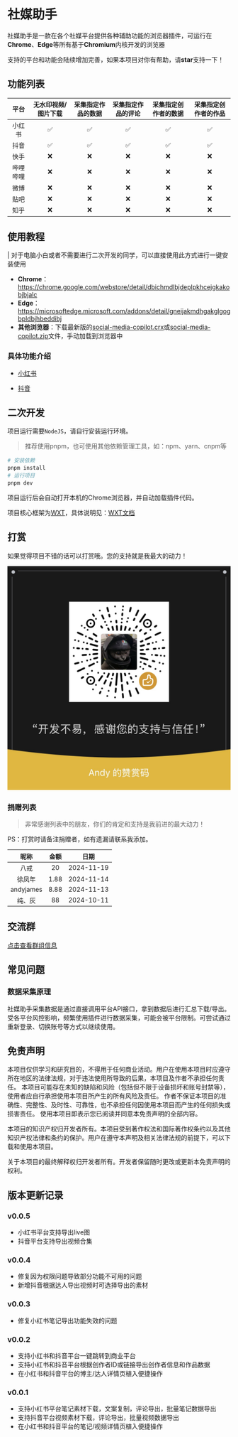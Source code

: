 
# 社媒助手

社媒助手是一款在各个社媒平台提供各种辅助功能的浏览器插件，可运行在**Chrome**、**Edge**等所有基于**Chromium**内核开发的浏览器

支持的平台和功能会陆续增加完善，如果本项目对你有帮助，请**star**支持一下！

## 功能列表

|   平台   | 无水印视频/图片下载 | 采集指定作品的数据 | 采集指定作品的评论 | 采集指定创作者的数据 | 采集指定创作者的作品 |
| :------: | :-----------------: | :----------------: | :----------------: | :------------------: | :------------------: |
|  小红书  |          ✅          |         ✅          |         ✅          |          ✅           |          ✅           |
|   抖音   |          ✅          |         ✅          |         ✅          |          ✅           |          ✅           |
|   快手   |          ❌          |         ❌          |         ❌          |          ❌           |          ❌           |
| 哔哩哔哩 |          ❌          |         ❌          |         ❌          |          ❌           |          ❌           |
|   微博   |          ❌          |         ❌          |         ❌          |          ❌           |          ❌           |
|   贴吧   |          ❌          |         ❌          |         ❌          |          ❌           |          ❌           |
|   知乎   |          ❌          |         ❌          |         ❌          |          ❌           |          ❌           |

## 使用教程

|  对于电脑小白或者不需要进行二次开发的同学，可以直接使用此方式进行一键安装使用

- **Chrome**：<https://chrome.google.com/webstore/detail/dbichmdlbjdeplpkhcejgkakobjbjalc>
- **Edge**：<https://microsoftedge.microsoft.com/addons/detail/gneijakmdhgakglgogbpldbjhbeddibj>
- **其他浏览器**：下载最新版的[social-media-copilot.crx](https://github.com/iszhouhua/social-media-copilot/releases/latest/download/social-media-copilot.crx)或[social-media-copilot.zip](https://github.com/iszhouhua/social-media-copilot/releases/latest/download/social-media-copilot.zip)文件，手动加载到浏览器中

### 具体功能介绍

- [小红书](docs/小红书.md)

- [抖音](docs/抖音.md)

## 二次开发

项目运行需要`NodeJS`，请自行安装运行环境。

> 推荐使用pnpm，也可使用其他依赖管理工具，如：npm、yarn、cnpm等

```bash
# 安装依赖
pnpm install
# 运行项目
pnpm dev
```

项目运行后会自动打开本机的Chrome浏览器，并自动加载插件代码。

项目核心框架为[WXT](https://github.com/wxt-dev/wxt)，具体说明见：[WXT文档](https://wxt.dev)

## 打赏

如果觉得项目不错的话可以打赏哦。您的支持就是我最大的动力！

![打赏](docs/images/appreciation-code.jpg)

### 捐赠列表

> 非常感谢列表中的朋友，你们的肯定和支持是我前进的最大动力！

PS：打赏时请备注捐赠者，如有遗漏请联系我添加。

|  昵称  | 金额 |    日期    |
| :----: | :--: | :--------: |
| 八戒 |  20  | 2024-11-19 |
| 徐凤年 |  1.88  | 2024-11-14 |
| andyjames |  8.88  | 2024-11-13 |
| 纯、灰 |  88  | 2024-10-11 |

## 交流群

[点击查看群组信息](docs/交流群.md)

## 常见问题

### 数据采集原理

社媒助手采集数据是通过直接调用平台API接口，拿到数据后进行汇总下载/导出。
受各平台风控影响，频繁使用插件进行数据采集，可能会被平台限制。可尝试通过重新登录、切换账号等方式以继续使用。

## 免责声明

本项目仅供学习和研究目的，不得用于任何商业活动。用户在使用本项目时应遵守所在地区的法律法规，对于违法使用所导致的后果，本项目及作者不承担任何责任。 本项目可能存在未知的缺陷和风险（包括但不限于设备损坏和账号封禁等），使用者应自行承担使用本项目所产生的所有风险及责任。 作者不保证本项目的准确性、完整性、及时性、可靠性，也不承担任何因使用本项目而产生的任何损失或损害责任。 使用本项目即表示您已阅读并同意本免责声明的全部内容。

本项目的知识产权归开发者所有。本项目受到著作权法和国际著作权条约以及其他知识产权法律和条约的保护。用户在遵守本声明及相关法律法规的前提下，可以下载和使用本项目。

关于本项目的最终解释权归开发者所有。开发者保留随时更改或更新本免责声明的权利。

## 版本更新记录

### v0.0.5

- 小红书平台支持导出live图
- 抖音平台支持导出视频合集

### v0.0.4

- 修复因为权限问题导致部分功能不可用的问题
- 新增抖音根据达人导出视频时可选择导出的素材

### v0.0.3

- 修复小红书笔记导出功能失效的问题

### v0.0.2

- 支持小红书和抖音平台一键跳转到商业平台
- 支持小红书和抖音平台根据创作者ID或链接导出创作者信息和作品数据
- 在小红书和抖音平台的博主/达人详情页植入便捷操作

### v0.0.1

- 支持小红书平台笔记素材下载，文案复制，评论导出，批量笔记数据导出
- 支持抖音平台视频素材下载，评论导出，批量视频数据导出
- 在小红书和抖音平台的笔记/视频详情页植入便捷操作
